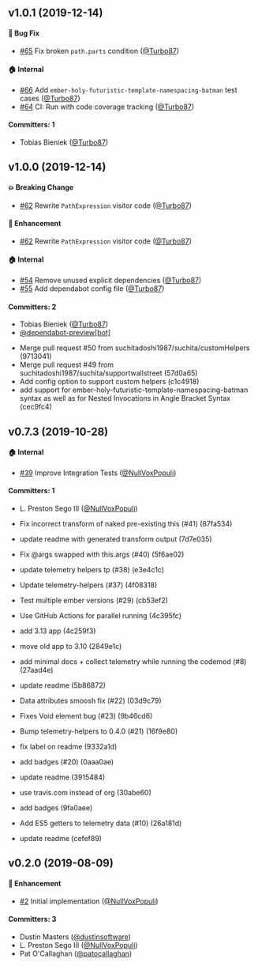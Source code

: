 ## v1.0.1 (2019-12-14)

#### :bug: Bug Fix
* [#65](https://github.com/ember-codemods/ember-no-implicit-this-codemod/pull/65) Fix broken `path.parts` condition ([@Turbo87](https://github.com/Turbo87))

#### :house: Internal
* [#66](https://github.com/ember-codemods/ember-no-implicit-this-codemod/pull/66) Add `ember-holy-futuristic-template-namespacing-batman` test cases ([@Turbo87](https://github.com/Turbo87))
* [#64](https://github.com/ember-codemods/ember-no-implicit-this-codemod/pull/64) CI: Run with code coverage tracking ([@Turbo87](https://github.com/Turbo87))

#### Committers: 1
- Tobias Bieniek ([@Turbo87](https://github.com/Turbo87))

## v1.0.0 (2019-12-14)

#### :boom: Breaking Change
* [#62](https://github.com/ember-codemods/ember-no-implicit-this-codemod/pull/62) Rewrite `PathExpression` visitor code ([@Turbo87](https://github.com/Turbo87))

#### :rocket: Enhancement
* [#62](https://github.com/ember-codemods/ember-no-implicit-this-codemod/pull/62) Rewrite `PathExpression` visitor code ([@Turbo87](https://github.com/Turbo87))

#### :house: Internal
* [#54](https://github.com/ember-codemods/ember-no-implicit-this-codemod/pull/54) Remove unused explicit dependencies ([@Turbo87](https://github.com/Turbo87))
* [#55](https://github.com/ember-codemods/ember-no-implicit-this-codemod/pull/55) Add dependabot config file ([@Turbo87](https://github.com/Turbo87))

#### Committers: 2
- Tobias Bieniek ([@Turbo87](https://github.com/Turbo87))
- [@dependabot-preview[bot]](https://github.com/apps/dependabot-preview)

* Merge pull request #50 from suchitadoshi1987/suchita/customHelpers (9713041)
* Merge pull request #49 from suchitadoshi1987/suchita/supportwallstreet (57d0a65)
* Add config option to support custom helpers (c1c4918)
* add support for ember-holy-futuristic-template-namespacing-batman syntax as well as for Nested Invocations in Angle Bracket Syntax (cec9fc4)

## v0.7.3 (2019-10-28)

#### :house: Internal
* [#39](https://github.com/ember-codemods/ember-no-implicit-this-codemod/pull/39) Improve Integration Tests ([@NullVoxPopuli](https://github.com/NullVoxPopuli))

#### Committers: 1
- L. Preston Sego III ([@NullVoxPopuli](https://github.com/NullVoxPopuli))

* Fix incorrect transform of naked pre-existing this (#41) (87fa534)
* update readme with generated transform output (7d7e035)

* Fix @args swapped with this.args (#40) (5f6ae02)
* update telemetry helpers tp (#38) (e3e4c1c)
* Update telemetry-helpers (#37) (4f08318)
* Test multiple ember versions (#29) (cb53ef2)
* Use GitHub Actions for parallel running (4c395fc)
* add 3.13 app (4c259f3)
* move old app to 3.10 (2849e1c)

* add minimal docs + collect telemetry while running the codemod (#8) (27aad4e)
* update readme (5b86872)

* Data attributes smoosh fix (#22) (03d9c79)
* Fixes Void element bug (#23) (9b46cd6)

* Bump telemetry-helpers to 0.4.0 (#21) (16f9e80)
* fix label on readme (9332a1d)
* add badges (#20) (0aaa0ae)
* update readme (3915484)
* use travis.com instead of org (30abe60)
* add badges (9fa0aee)

* Add ES5 getters to telemetry data (#10) (26a181d)



* update readme (cefef89)

## v0.2.0 (2019-08-09)

#### :rocket: Enhancement
* [#2](https://github.com/ember-codemods/ember-no-implicit-this-codemod/pull/2) Initial implementation ([@NullVoxPopuli](https://github.com/NullVoxPopuli))

#### Committers: 3
- Dustin Masters ([@dustinsoftware](https://github.com/dustinsoftware))
- L. Preston Sego III ([@NullVoxPopuli](https://github.com/NullVoxPopuli))
- Pat O'Callaghan ([@patocallaghan](https://github.com/patocallaghan))


